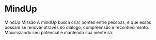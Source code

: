 # MindUp
MindUp
Missão
A mindUp busca criar pontes entre pessoas, e que essas possam se renovar através do diálogo, compreensão e reconhecimento. Maximizando seu potencial e mantendo sua mente sã.

